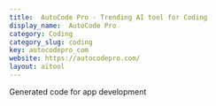 ```yaml
---
title:  AutoCode Pro - Trending AI tool for Coding
display_name:  AutoCode Pro
category: Coding
category_slug: coding
key: autocodepro_com
website: https://autocodepro.com/
layout: aitool
---
```


Generated code for app development
